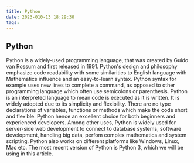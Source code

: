```yaml
---
title: Python
date: 2023-010-13 18:29:30
tags:
---
```



## **Python**

Python is a widely-used programming language, that was created by Guido van Rossum and first released in 1991. Python's design and philosophy emphasize code readability with some similarities to English language with Mathematics influence and an easy-to-learn syntax. Python syntax for example uses new lines to complete a command, as opposed to other programming language which often use semicolons or parenthesis. Python is an interpreted language to mean code is executed as it is written. It is widely adopted due to its simplicity and flexibility. There are no type declarations of variables, functions or methods which make the code short and flexible. Python hence an excellent choice for both beginners and experienced developers. Among other uses, Python is widely used for server-side web development to connect to database systems, software development, handling big data, perfom complex mathematics and system scripting. Python also works on different platforms like Windows, Linux, Mac etc. The most recent version of Python is Python 3, which we will be using in this article.

<script async src="https://talk.hyvor.com/embed/embed.js" type="module"></script>
<hyvor-talk-comments website-id="9342" page-id=""></hyvor-talk-comments>